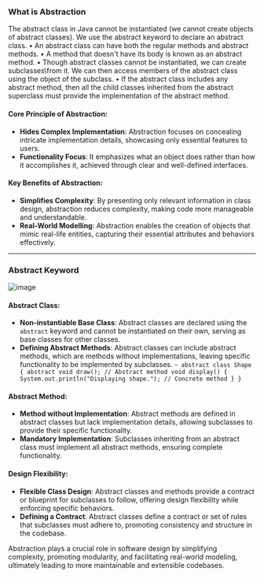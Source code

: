 ### What is Abstraction
The abstract class in Java cannot be instantiated (we cannot create objects of abstract classes). We use the abstract keyword to declare an abstract class.
• An abstract class can have both the regular methods and abstract methods.
• A method that doesn't have its body is known as an abstract method.
• Though abstract classes cannot be instantiated, we can create subclasses\from it. We can then access members of the abstract class using the object of the subclass.
• If the abstract class includes any abstract method, then all the child classes inherited from the abstract superclass must provide the implementation of the abstract method.

#### Core Principle of Abstraction:
- **Hides Complex Implementation**: Abstraction focuses on concealing intricate implementation details, showcasing only essential features to users.
- **Functionality Focus**: It emphasizes what an object does rather than how it accomplishes it, achieved through clear and well-defined interfaces.

#### Key Benefits of Abstraction:
- **Simplifies Complexity**: By presenting only relevant information in class design, abstraction reduces complexity, making code more manageable and understandable.
- **Real-World Modelling**: Abstraction enables the creation of objects that mimic real-life entities, capturing their essential attributes and behaviors effectively.

---

### Abstract Keyword

![image](https://github.com/Akmeena4u/JAVA-Complete-Course/assets/93425334/e3df4450-4119-4b4b-be97-74627151881f)


#### Abstract Class:
- **Non-instantiable Base Class**: Abstract classes are declared using the `abstract` keyword and cannot be instantiated on their own, serving as base classes for other classes.
- **Defining Abstract Methods**: Abstract classes can include abstract methods, which are methods without implementations, leaving specific functionality to be implemented by subclasses.
-```
 abstract class Shape {
    abstract void draw(); // Abstract method
    void display() {
        System.out.println("Displaying shape."); // Concrete method
    }
}```


#### Abstract Method:
- **Method without Implementation**: Abstract methods are defined in abstract classes but lack implementation details, allowing subclasses to provide their specific functionality.
- **Mandatory Implementation**: Subclasses inheriting from an abstract class must implement all abstract methods, ensuring complete functionality.

#### Design Flexibility:
- **Flexible Class Design**: Abstract classes and methods provide a contract or blueprint for subclasses to follow, offering design flexibility while enforcing specific behaviors.
- **Defining a Contract**: Abstract classes define a contract or set of rules that subclasses must adhere to, promoting consistency and structure in the codebase.

Abstraction plays a crucial role in software design by simplifying complexity, promoting modularity, and facilitating real-world modeling, ultimately leading to more maintainable and extensible codebases.
